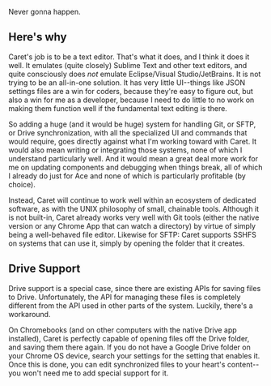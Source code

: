 Never gonna happen.

## Here's why

Caret's job is to be a text editor. That's what it does, and I think it does it well. It emulates (quite closely) Sublime Text and other text editors, and quite consciously does _not_ emulate Eclipse/Visual Studio/JetBrains. It is not trying to be an all-in-one solution. It has very little UI--things like JSON settings files are a win for coders, because they're easy to figure out, but also a win for me as a developer, because I need to do little to no work on making them function well if the fundamental text editing is there.

So adding a huge (and it would be huge) system for handling Git, or SFTP, or Drive synchronization, with all the specialized UI and commands that would require, goes directly against what I'm working toward with Caret. It would also mean writing or integrating those systems, none of which I understand particularly well. And it would mean a great deal more work for me on updating components and debugging when things break, all of which I already do just for Ace and none of which is particularly profitable (by choice).

Instead, Caret will continue to work well within an ecosystem of dedicated software, as with the UNIX philosophy of small, chainable tools. Although it is not built-in, Caret already works very well with Git tools (either the native version or any Chrome App that can watch a directory) by virtue of simply being a well-behaved file editor. Likewise for SFTP: Caret supports SSHFS on systems that can use it, simply by opening the folder that it creates.

## Drive Support

Drive support is a special case, since there are existing APIs for saving files to Drive. Unfortunately, the API for managing these files is completely different from the API used in other parts of the system. Luckily, there's a workaround.

On Chromebooks (and on other computers with the native Drive app installed), Caret is perfectly capable of opening files off the Drive folder, and saving them there again. If you do not have a Google Drive folder on your Chrome OS device, search your settings for the setting that enables it. Once this is done, you can edit synchronized files to your heart's content--you won't need me to add special support for it.